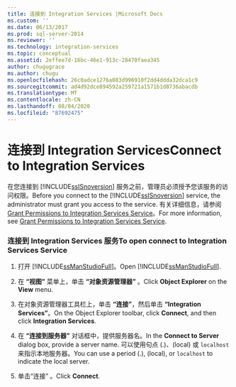 ```yaml
---
title: 连接到 Integration Services |Microsoft Docs
ms.custom: ''
ms.date: 06/13/2017
ms.prod: sql-server-2014
ms.reviewer: ''
ms.technology: integration-services
ms.topic: conceptual
ms.assetid: 2effee7d-16bc-46e1-913c-28470faea345
author: chugugrace
ms.author: chugu
ms.openlocfilehash: 26c0adce1276a083d996910f2dd4ddda32dca1c9
ms.sourcegitcommit: ad4d92dce894592a259721a1571b1d8736abacdb
ms.translationtype: MT
ms.contentlocale: zh-CN
ms.lasthandoff: 08/04/2020
ms.locfileid: "87692475"
---
```

# <a name="connect-to-integration-services"></a><span data-ttu-id="0cfdd-102">连接到 Integration Services</span><span class="sxs-lookup"><span data-stu-id="0cfdd-102">Connect to Integration Services</span></span>
  <span data-ttu-id="0cfdd-103">在您连接到 [!INCLUDE[ssISnoversion](../includes/ssisnoversion-md.md)] 服务之前，管理员必须授予您该服务的访问权限。</span><span class="sxs-lookup"><span data-stu-id="0cfdd-103">Before you connect to the [!INCLUDE[ssISnoversion](../includes/ssisnoversion-md.md)] service, the administrator must grant you access to the service.</span></span> <span data-ttu-id="0cfdd-104">有关详细信息，请参阅 [Grant Permissions to Integration Services Service](../../2014/integration-services/grant-permissions-to-integration-services-service.md)。</span><span class="sxs-lookup"><span data-stu-id="0cfdd-104">For more information, see [Grant Permissions to Integration Services Service](../../2014/integration-services/grant-permissions-to-integration-services-service.md).</span></span>  
  
### <a name="to-open-connect-to-integration-services-service"></a><span data-ttu-id="0cfdd-105">连接到 Integration Services 服务</span><span class="sxs-lookup"><span data-stu-id="0cfdd-105">To open connect to Integration Services Service</span></span>  
  
1.  <span data-ttu-id="0cfdd-106">打开 [!INCLUDE[ssManStudioFull](../includes/ssmanstudiofull-md.md)]。</span><span class="sxs-lookup"><span data-stu-id="0cfdd-106">Open [!INCLUDE[ssManStudioFull](../includes/ssmanstudiofull-md.md)].</span></span>  
  
2.  <span data-ttu-id="0cfdd-107">在 **“视图”** 菜单上，单击 **“对象资源管理器”** 。</span><span class="sxs-lookup"><span data-stu-id="0cfdd-107">Click **Object Explorer** on the **View** menu.</span></span>  
  
3.  <span data-ttu-id="0cfdd-108">在对象资源管理器工具栏上，单击 **“连接”**，然后单击 **“Integration Services”**。</span><span class="sxs-lookup"><span data-stu-id="0cfdd-108">On the Object Explorer toolbar, click **Connect**, and then click **Integration Services**.</span></span>  
  
4.  <span data-ttu-id="0cfdd-109">在 **“连接到服务器”** 对话框中，提供服务器名。</span><span class="sxs-lookup"><span data-stu-id="0cfdd-109">In the **Connect to Server** dialog box, provide a server name.</span></span> <span data-ttu-id="0cfdd-110">可以使用句点 (.)、(local) 或 `localhost` 来指示本地服务器。</span><span class="sxs-lookup"><span data-stu-id="0cfdd-110">You can use a period (.), (local), or `localhost` to indicate the local server.</span></span>  
  
5.  <span data-ttu-id="0cfdd-111">单击“连接” 。</span><span class="sxs-lookup"><span data-stu-id="0cfdd-111">Click **Connect**.</span></span>  
  
  
